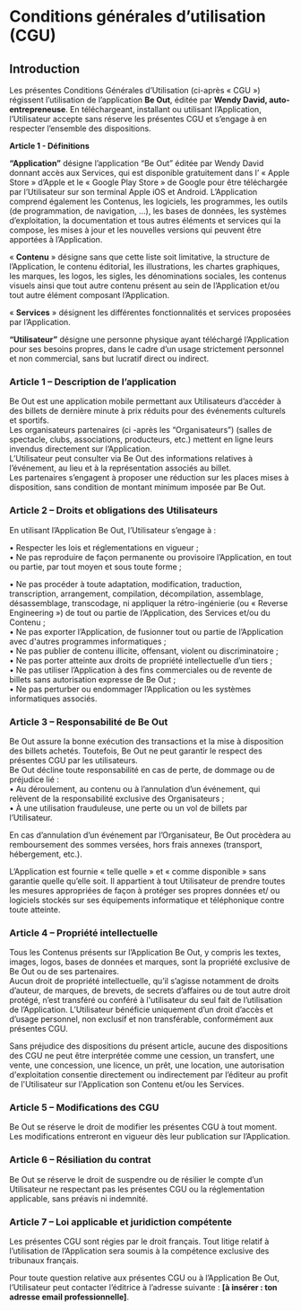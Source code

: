 # **Conditions générales d’utilisation (CGU)**

## **Introduction**

Les présentes Conditions Générales d’Utilisation (ci-après « CGU ») régissent l’utilisation de l’application **Be Out**, éditée par **Wendy David, auto-entrepreneuse**. En téléchargeant, installant ou utilisant l’Application, l’Utilisateur accepte sans réserve les présentes CGU et s’engage à en respecter l’ensemble des dispositions.

**Article 1 \- Définitions** 

**“Application”** désigne l’application “Be Out” éditée par Wendy David  donnant accès aux Services, qui est disponible gratuitement dans l’ « Apple Store » d’Apple et le « Google Play Store » de Google pour être téléchargée par l’Utilisateur sur son terminal Apple iOS et Android. L’Application comprend également les Contenus, les logiciels, les programmes, les outils (de programmation, de navigation, …), les bases de données, les systèmes d’exploitation, la documentation et tous autres éléments et services qui la compose, les mises à jour et les nouvelles versions qui peuvent être apportées à l’Application.  

« **Contenu** » désigne sans que cette liste soit limitative, la structure de l’Application, le contenu éditorial, les illustrations, les chartes graphiques, les marques, les logos, les sigles, les dénominations sociales, les contenus visuels ainsi que tout autre contenu présent au sein de l’Application et/ou tout autre élément composant l’Application. 

« **Services** » désignent les différentes fonctionnalités et services proposées par l’Application. 

**“Utilisateur”** désigne une personne physique ayant téléchargé l’Application pour ses besoins propres, dans le cadre d’un usage strictement personnel et non commercial, sans but lucratif direct ou indirect. 

### **Article 1 – Description de l’application**

Be Out est une application mobile permettant aux Utilisateurs d’accéder à des billets de dernière minute à prix réduits pour des événements culturels et sportifs.  
 Les organisateurs partenaires (ci \-après les “Organisateurs”) (salles de spectacle, clubs, associations, producteurs, etc.) mettent en ligne leurs invendus directement sur l’Application.  
 L’Utilisateur peut consulter via Be Out des informations relatives à l’événement, au lieu et à la représentation associés au billet.  
 Les partenaires s’engagent à proposer une réduction sur les places mises à disposition, sans condition de montant minimum imposée par Be Out.

### **Article 2 – Droits et obligations des Utilisateurs**

En utilisant l’Application Be Out, l’Utilisateur s’engage à :

• Respecter les lois et réglementations en vigueur ;   
• Ne pas reproduire de façon permanente ou provisoire l’Application, en tout ou partie, par tout moyen et sous toute forme ; 

• Ne pas procéder à toute adaptation, modification, traduction, transcription, arrangement, compilation, décompilation, assemblage, désassemblage, transcodage, ni appliquer la rétro-ingénierie (ou « Reverse Engineering ») de tout ou partie de l’Application, des Services et/ou du Contenu ;   
• Ne pas exporter l’Application, de fusionner tout ou partie de l’Application avec d'autres programmes informatiques ;   
 • Ne pas publier de contenu illicite, offensant, violent ou discriminatoire ;  
 • Ne pas porter atteinte aux droits de propriété intellectuelle d’un tiers ;  
 • Ne pas utiliser l’Application à des fins commerciales ou de revente de billets sans autorisation expresse de Be Out ;  
 • Ne pas perturber ou endommager l’Application ou les systèmes informatiques associés.

### **Article 3 – Responsabilité de Be Out**

Be Out assure la bonne exécution des transactions et la mise à disposition des billets achetés. Toutefois, Be Out ne peut garantir le respect des présentes CGU par les utilisateurs.  
 Be Out décline toute responsabilité en cas de perte, de dommage ou de préjudice lié :  
 • Au déroulement, au contenu ou à l’annulation d’un événement, qui relèvent de la responsabilité exclusive des Organisateurs ;  
 • À une utilisation frauduleuse, une perte ou un vol de billets par l’Utilisateur.

En cas d’annulation d’un événement par l’Organisateur, Be Out procèdera au remboursement des sommes versées, hors frais annexes (transport, hébergement, etc.).

L’Application est fournie « telle quelle » et « comme disponible » sans garantie quelle qu’elle soit. Il appartient à tout Utilisateur de prendre toutes les mesures appropriées de façon à protéger ses propres données et/ ou logiciels stockés sur ses équipements informatique et téléphonique contre toute atteinte. 

### **Article 4 – Propriété intellectuelle**

Tous les Contenus présents sur l’Application Be Out, y compris les textes, images, logos, bases de données et marques, sont la propriété exclusive de Be Out ou de ses partenaires.  
Aucun droit de propriété intellectuelle, qu’il s’agisse notamment de droits d’auteur, de marques, de brevets, de secrets d’affaires ou de tout autre droit protégé, n’est transféré ou conféré à l'utilisateur du seul fait de l’utilisation de l’Application. L’Utilisateur bénéficie uniquement d’un droit d’accès et d’usage personnel, non exclusif et non transférable, conformément aux présentes CGU.

Sans préjudice des dispositions du présent article, aucune des dispositions des CGU ne peut être interprétée comme une cession, un transfert, une vente, une concession, une licence, un prêt, une location, une autorisation d'exploitation consentie directement ou indirectement par l’éditeur au profit de l'Utilisateur sur l'Application son Contenu et/ou les Services. 

### **Article 5 – Modifications des CGU**

Be Out se réserve le droit de modifier les présentes CGU à tout moment. Les modifications entreront en vigueur dès leur publication sur l’Application.

### **Article 6 – Résiliation du contrat**

Be Out se réserve le droit de suspendre ou de résilier le compte d’un Utilisateur ne respectant pas les présentes CGU ou la réglementation applicable, sans préavis ni indemnité.

### **Article 7 – Loi applicable et juridiction compétente**

Les présentes CGU sont régies par le droit français. Tout litige relatif à l’utilisation de l’Application sera soumis à la compétence exclusive des tribunaux français.

Pour toute question relative aux présentes CGU ou à l’Application Be Out, l’Utilisateur peut contacter l’éditrice à l’adresse suivante : **\[à insérer : ton adresse email professionnelle\]**.

